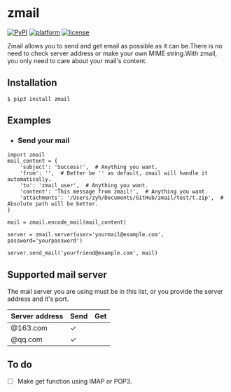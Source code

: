 # zmail

[![PyPI](https://img.shields.io/pypi/v/yagmail.svg?style=flat-square)]()
[![platform](https://img.shields.io/badge/python-3.5-green.svg)]()
[![license](https://img.shields.io/github/license/mashape/apistatus.svg?style=flat-square)]()

Zmail allows you to send and get email as possible as it can be.There is no need to check server address or make your own MIME string.With zmail, you only need to care about your mail's content.

## Installation 

```
$ pip3 install zmail
```

## Examples

- ### Send your mail

```
import zmail
mail_content = {
    'subject': 'Success!',  # Anything you want.
    'from': '',  # Better be '' as default, zmail will handle it automatically.
    'to': 'zmail_user',  # Anything you want.
    'content': 'This message from zmail!',  # Anything you want.
    'attachments': '/Users/zyh/Documents/GitHub/zmail/test/t.zip',  # Absolute path will be better.
}

mail = zmail.encode_mail(mail_content)

server = zmail.server(user='yourmail@example.com', password='yourpassword')

server.send_mail('yourfriend@example.com', mail)
```

## Supported mail server

The mail server you are using must be in this list, or you provide the server address and it's port.

| Server address | Send | Get  |
| -------------- | ---- | ---- |
| @163.com       | ✓    |      |
| @qq.com        | ✓    |      |

## To do

- [ ] Make get function using IMAP or POP3.